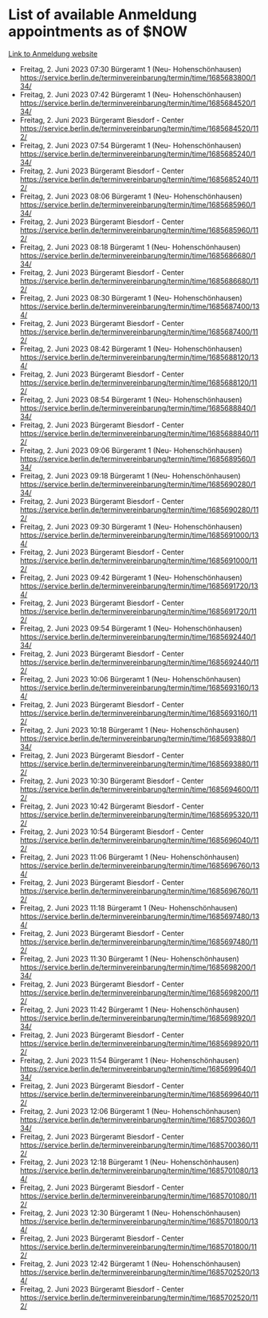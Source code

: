 # List of available Anmeldung appointments as of $NOW
[Link to Anmeldung website](https://service.berlin.de/terminvereinbarung/termin/tag.php?termin=1&anliegen[]=120686&dienstleisterlist=122210,122217,327316,122219,327312,122227,327314,122231,327346,122243,327348,122254,122252,329742,122260,329745,122262,329748,122271,327278,122273,327274,122277,327276,330436,122280,327294,122282,327290,122284,327292,122291,327270,122285,327266,122286,327264,122296,327268,150230,329760,122297,327286,122294,327284,122312,329763,122314,329775,122304,327330,122311,327334,122309,327332,317869,122281,327352,122279,329772,122283,122276,327324,122274,327326,122267,329766,122246,327318,122251,327320,122257,327322,122208,327298,122226,327300&herkunft=http%3A%2F%2Fservice.berlin.de%2Fdienstleistung%2F120686%2F)
- Freitag, 2. Juni 2023 07:30 Bürgeramt 1 (Neu- Hohenschönhausen) https://service.berlin.de/terminvereinbarung/termin/time/1685683800/134/
- Freitag, 2. Juni 2023 07:42 Bürgeramt 1 (Neu- Hohenschönhausen) https://service.berlin.de/terminvereinbarung/termin/time/1685684520/134/
- Freitag, 2. Juni 2023  Bürgeramt Biesdorf - Center https://service.berlin.de/terminvereinbarung/termin/time/1685684520/112/
- Freitag, 2. Juni 2023 07:54 Bürgeramt 1 (Neu- Hohenschönhausen) https://service.berlin.de/terminvereinbarung/termin/time/1685685240/134/
- Freitag, 2. Juni 2023  Bürgeramt Biesdorf - Center https://service.berlin.de/terminvereinbarung/termin/time/1685685240/112/
- Freitag, 2. Juni 2023 08:06 Bürgeramt 1 (Neu- Hohenschönhausen) https://service.berlin.de/terminvereinbarung/termin/time/1685685960/134/
- Freitag, 2. Juni 2023  Bürgeramt Biesdorf - Center https://service.berlin.de/terminvereinbarung/termin/time/1685685960/112/
- Freitag, 2. Juni 2023 08:18 Bürgeramt 1 (Neu- Hohenschönhausen) https://service.berlin.de/terminvereinbarung/termin/time/1685686680/134/
- Freitag, 2. Juni 2023  Bürgeramt Biesdorf - Center https://service.berlin.de/terminvereinbarung/termin/time/1685686680/112/
- Freitag, 2. Juni 2023 08:30 Bürgeramt 1 (Neu- Hohenschönhausen) https://service.berlin.de/terminvereinbarung/termin/time/1685687400/134/
- Freitag, 2. Juni 2023  Bürgeramt Biesdorf - Center https://service.berlin.de/terminvereinbarung/termin/time/1685687400/112/
- Freitag, 2. Juni 2023 08:42 Bürgeramt 1 (Neu- Hohenschönhausen) https://service.berlin.de/terminvereinbarung/termin/time/1685688120/134/
- Freitag, 2. Juni 2023  Bürgeramt Biesdorf - Center https://service.berlin.de/terminvereinbarung/termin/time/1685688120/112/
- Freitag, 2. Juni 2023 08:54 Bürgeramt 1 (Neu- Hohenschönhausen) https://service.berlin.de/terminvereinbarung/termin/time/1685688840/134/
- Freitag, 2. Juni 2023  Bürgeramt Biesdorf - Center https://service.berlin.de/terminvereinbarung/termin/time/1685688840/112/
- Freitag, 2. Juni 2023 09:06 Bürgeramt 1 (Neu- Hohenschönhausen) https://service.berlin.de/terminvereinbarung/termin/time/1685689560/134/
- Freitag, 2. Juni 2023 09:18 Bürgeramt 1 (Neu- Hohenschönhausen) https://service.berlin.de/terminvereinbarung/termin/time/1685690280/134/
- Freitag, 2. Juni 2023  Bürgeramt Biesdorf - Center https://service.berlin.de/terminvereinbarung/termin/time/1685690280/112/
- Freitag, 2. Juni 2023 09:30 Bürgeramt 1 (Neu- Hohenschönhausen) https://service.berlin.de/terminvereinbarung/termin/time/1685691000/134/
- Freitag, 2. Juni 2023  Bürgeramt Biesdorf - Center https://service.berlin.de/terminvereinbarung/termin/time/1685691000/112/
- Freitag, 2. Juni 2023 09:42 Bürgeramt 1 (Neu- Hohenschönhausen) https://service.berlin.de/terminvereinbarung/termin/time/1685691720/134/
- Freitag, 2. Juni 2023  Bürgeramt Biesdorf - Center https://service.berlin.de/terminvereinbarung/termin/time/1685691720/112/
- Freitag, 2. Juni 2023 09:54 Bürgeramt 1 (Neu- Hohenschönhausen) https://service.berlin.de/terminvereinbarung/termin/time/1685692440/134/
- Freitag, 2. Juni 2023  Bürgeramt Biesdorf - Center https://service.berlin.de/terminvereinbarung/termin/time/1685692440/112/
- Freitag, 2. Juni 2023 10:06 Bürgeramt 1 (Neu- Hohenschönhausen) https://service.berlin.de/terminvereinbarung/termin/time/1685693160/134/
- Freitag, 2. Juni 2023  Bürgeramt Biesdorf - Center https://service.berlin.de/terminvereinbarung/termin/time/1685693160/112/
- Freitag, 2. Juni 2023 10:18 Bürgeramt 1 (Neu- Hohenschönhausen) https://service.berlin.de/terminvereinbarung/termin/time/1685693880/134/
- Freitag, 2. Juni 2023  Bürgeramt Biesdorf - Center https://service.berlin.de/terminvereinbarung/termin/time/1685693880/112/
- Freitag, 2. Juni 2023 10:30 Bürgeramt Biesdorf - Center https://service.berlin.de/terminvereinbarung/termin/time/1685694600/112/
- Freitag, 2. Juni 2023 10:42 Bürgeramt Biesdorf - Center https://service.berlin.de/terminvereinbarung/termin/time/1685695320/112/
- Freitag, 2. Juni 2023 10:54 Bürgeramt Biesdorf - Center https://service.berlin.de/terminvereinbarung/termin/time/1685696040/112/
- Freitag, 2. Juni 2023 11:06 Bürgeramt 1 (Neu- Hohenschönhausen) https://service.berlin.de/terminvereinbarung/termin/time/1685696760/134/
- Freitag, 2. Juni 2023  Bürgeramt Biesdorf - Center https://service.berlin.de/terminvereinbarung/termin/time/1685696760/112/
- Freitag, 2. Juni 2023 11:18 Bürgeramt 1 (Neu- Hohenschönhausen) https://service.berlin.de/terminvereinbarung/termin/time/1685697480/134/
- Freitag, 2. Juni 2023  Bürgeramt Biesdorf - Center https://service.berlin.de/terminvereinbarung/termin/time/1685697480/112/
- Freitag, 2. Juni 2023 11:30 Bürgeramt 1 (Neu- Hohenschönhausen) https://service.berlin.de/terminvereinbarung/termin/time/1685698200/134/
- Freitag, 2. Juni 2023  Bürgeramt Biesdorf - Center https://service.berlin.de/terminvereinbarung/termin/time/1685698200/112/
- Freitag, 2. Juni 2023 11:42 Bürgeramt 1 (Neu- Hohenschönhausen) https://service.berlin.de/terminvereinbarung/termin/time/1685698920/134/
- Freitag, 2. Juni 2023  Bürgeramt Biesdorf - Center https://service.berlin.de/terminvereinbarung/termin/time/1685698920/112/
- Freitag, 2. Juni 2023 11:54 Bürgeramt 1 (Neu- Hohenschönhausen) https://service.berlin.de/terminvereinbarung/termin/time/1685699640/134/
- Freitag, 2. Juni 2023  Bürgeramt Biesdorf - Center https://service.berlin.de/terminvereinbarung/termin/time/1685699640/112/
- Freitag, 2. Juni 2023 12:06 Bürgeramt 1 (Neu- Hohenschönhausen) https://service.berlin.de/terminvereinbarung/termin/time/1685700360/134/
- Freitag, 2. Juni 2023  Bürgeramt Biesdorf - Center https://service.berlin.de/terminvereinbarung/termin/time/1685700360/112/
- Freitag, 2. Juni 2023 12:18 Bürgeramt 1 (Neu- Hohenschönhausen) https://service.berlin.de/terminvereinbarung/termin/time/1685701080/134/
- Freitag, 2. Juni 2023  Bürgeramt Biesdorf - Center https://service.berlin.de/terminvereinbarung/termin/time/1685701080/112/
- Freitag, 2. Juni 2023 12:30 Bürgeramt 1 (Neu- Hohenschönhausen) https://service.berlin.de/terminvereinbarung/termin/time/1685701800/134/
- Freitag, 2. Juni 2023  Bürgeramt Biesdorf - Center https://service.berlin.de/terminvereinbarung/termin/time/1685701800/112/
- Freitag, 2. Juni 2023 12:42 Bürgeramt 1 (Neu- Hohenschönhausen) https://service.berlin.de/terminvereinbarung/termin/time/1685702520/134/
- Freitag, 2. Juni 2023  Bürgeramt Biesdorf - Center https://service.berlin.de/terminvereinbarung/termin/time/1685702520/112/
